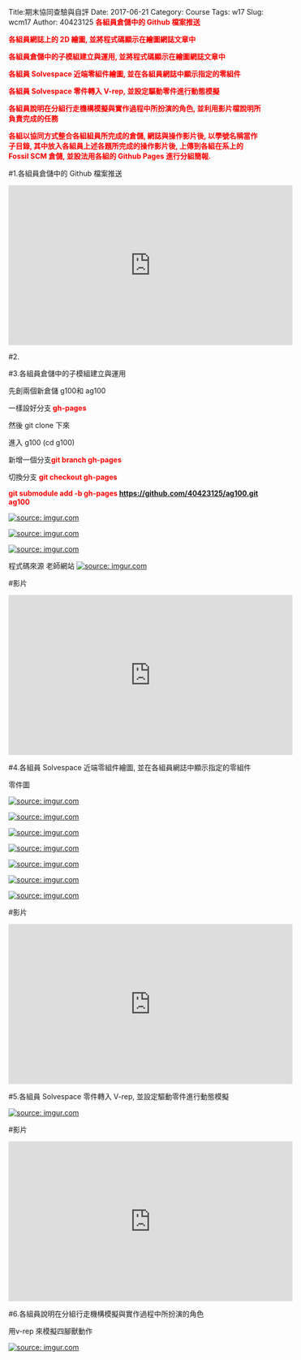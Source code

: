 Title:期末協同查驗與自評
Date: 2017-06-21
Category: Course
Tags: w17
Slug: wcm17
Author: 40423125
<b><font color="red">各組員倉儲中的 Github 檔案推送</font></b>

<b><font color="red">各組員網誌上的 2D 繪圖, 並將程式碼顯示在繪圖網誌文章中</font></b>

<b><font color="red">各組員倉儲中的子模組建立與運用, 並將程式碼顯示在繪圖網誌文章中</font></b>

<b><font color="red">各組員 Solvespace 近端零組件繪圖, 並在各組員網誌中顯示指定的零組件</font></b>

<b><font color="red">各組員 Solvespace 零件轉入 V-rep, 並設定驅動零件進行動態模擬</font></b>

<b><font color="red">各組員說明在分組行走機構模擬與實作過程中所扮演的角色, 並利用影片檔說明所負責完成的任務</font></b>

<b><font color="red">各組以協同方式整合各組組員所完成的倉儲, 網誌與操作影片後, 以學號名稱當作子目錄, 其中放入各組員上述各題所完成的操作影片後, 上傳到各組在系上的 Fossil SCM 倉儲, 並設法用各組的 Github Pages 進行分組簡報.</font></b>

<!-- PELICAN_END_SUMMARY -->

#1.各組員倉儲中的 Github 檔案推送
<iframe width="560" height="315" src="https://www.youtube.com/embed/yMYbo1h0F9g?list=PLCIm9xEWdkUrG2SKv_zXELz0E30vdYfGm" frameborder="0" allowfullscreen></iframe>

#2.



#3.各組員倉儲中的子模組建立與運用

先創兩個新倉儲 g100和 ag100

一樣設好分支<b><font color="red"> gh-pages  </font></b>

然後  git clone 下來

進入 g100 (cd g100)

新增一個分支<b><font color="red">git branch gh-pages</font></b>

切換分支 <b><font color="red">git checkout gh-pages  </font></b>

 <b><font color="red">git submodule add -b gh-pages  https://github.com/40423125/ag100.git  ag100 </font></b>
 
 <a href="http://imgur.com/HDSq3df"><img src="http://i.imgur.com/HDSq3df.png" title="source: imgur.com" /></a>
 
 <a href="http://imgur.com/uyIrtLk"><img src="http://i.imgur.com/uyIrtLk.png" title="source: imgur.com" /></a>
 
 <a href="http://imgur.com/48SU4x0"><img src="http://i.imgur.com/48SU4x0.png" title="source: imgur.com" /></a>
 
 程式碼來源 老師網站
 <a href="http://imgur.com/WMDpZrC"><img src="http://i.imgur.com/WMDpZrC.png" title="source: imgur.com" /></a>
 
#影片
 
 <iframe width="560" height="315" src="https://www.youtube.com/embed/oCAQBNpQ_No" frameborder="0" allowfullscreen></iframe>
 
#4.各組員 Solvespace 近端零組件繪圖, 並在各組員網誌中顯示指定的零組件
 
 零件圖
 
<a href="http://imgur.com/PaF90lc"><img src="http://i.imgur.com/PaF90lc.png" title="source: imgur.com" /></a>

<a href="http://imgur.com/89dBFeA"><img src="http://i.imgur.com/89dBFeA.png" title="source: imgur.com" /></a>

<a href="http://imgur.com/hLtLo1q"><img src="http://i.imgur.com/hLtLo1q.png" title="source: imgur.com" /></a>

<a href="http://imgur.com/7XOAMSA"><img src="http://i.imgur.com/7XOAMSA.png" title="source: imgur.com" /></a>

<a href="http://imgur.com/KSrzwGS"><img src="http://i.imgur.com/KSrzwGS.png" title="source: imgur.com" /></a>

<a href="http://imgur.com/G11g4aD"><img src="http://i.imgur.com/G11g4aD.png" title="source: imgur.com" /></a>

<a href="http://imgur.com/c9DUbCT"><img src="http://i.imgur.com/c9DUbCT.png" title="source: imgur.com" /></a>


#影片
<iframe width="560" height="315" src="https://www.youtube.com/embed/mTpq5Xul39Q" frameborder="0" allowfullscreen></iframe>


#5.各組員 Solvespace 零件轉入 V-rep, 並設定驅動零件進行動態模擬

<a href="http://imgur.com/lYFdAwV"><img src="http://i.imgur.com/lYFdAwV.png" title="source: imgur.com" /></a>

#影片

<iframe width="560" height="315" src="https://www.youtube.com/embed/yRH7VoJCL78" frameborder="0" allowfullscreen></iframe> 

#6.各組員說明在分組行走機構模擬與實作過程中所扮演的角色

用v-rep 來模擬四腳獸動作


<a href="http://imgur.com/C1EEFuA"><img src="http://i.imgur.com/C1EEFuA.png" title="source: imgur.com" /></a>

 
 
 
 
 
 


